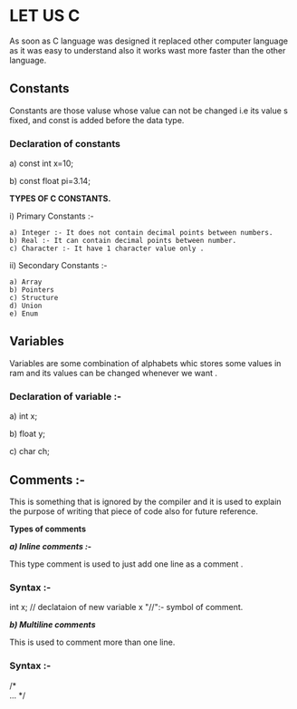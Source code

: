 # LET US C

As soon as C language was designed it replaced other computer language as it was easy to understand also it works wast more faster than the other language.

## Constants

Constants are those valuse whose value can not be changed i.e its value s fixed, and const is added before the data type.

### Declaration of constants

   a) const int x=10;
   
   b) const float pi=3.14;

**TYPES OF C CONSTANTS.**

i) Primary Constants :- 

    a) Integer :- It does not contain decimal points between numbers.
    b) Real :- It can contain decimal points between number.
    c) Character :- It have 1 character value only .
    
ii) Secondary Constants :- 
    
    a) Array
    b) Pointers
    c) Structure
    d) Union
    e) Enum
    
## Variables

Variables are some combination of alphabets whic stores some values in ram and its values can be changed whenever we want .

### Declaration of variable :- 
 
 a) int x;
 
 b) float y;
 
 c) char ch;
 
## Comments :- 

This is something that is ignored by the compiler and it is used to explain the purpose of writing that piece of code also for future reference.

**Types of comments**

 ***a) Inline comments :-***
 
 This type comment is used to just add one line as a comment . 
 
 ### Syntax :-
 
 int x; // declataion of new variable x "//":- symbol of comment.
 
 ***b) Multiline comments***
 
 This is used to comment more than one line.
 
 ### Syntax :-
 
 /*            
      ...
               */
               
